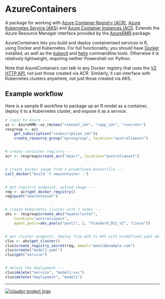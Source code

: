 # AzureContainers

A package for working with [Azure Container Registry (ACR)](https://azure.microsoft.com/en-us/services/container-registry/), [Azure Kubernetes Service (AKS)](https://azure.microsoft.com/en-us/services/kubernetes-service/) and [Azure Container Instances (ACI)](https://azure.microsoft.com/en-us/services/container-instances/). Extends the Azure Resource Manager interface provided by the [AzureRMR](https://github.com/Hong-Revo/AzureRMR) package.

AzureContainers lets you build and deploy containerised services in R, using Docker and Kubernetes. For full functionality, you should have [Docker](https://docs.docker.com/install/) installed, as well as the [kubectl](https://kubernetes.io/docs/tasks/tools/install-kubectl/) and [helm](https://www.helm.sh/) commandline tools. Otherwise it is relatively lightweight, requiring neither Powershell nor Python.

Note that AzureContainers can talk to any Docker registry that uses the [V2 HTTP API](https://docs.docker.com/registry/spec/api/), not just those created via ACR. Similarly, it can interface with Kubernetes clusters anywhere, not just those created via AKS.

## Example workflow

Here is a sample R workflow to package up an R model as a container, deploy it to a Kubernetes cluster, and expose it as a service.

```r
# login to Azure ---
az <- AzureRMR::az_rm$new("<tenant_id>", "<app_id>", "<secret>")
resgroup <- az$
    get_subscription("<subscription_id>")$
    create_resource_group("myresgroup", location="australiaeast")


# create container registry ---
acr <- resgroup$create_acr("myacr", location="australiaeast")


# create Docker image from a predefined Dockerfile ---
call_docker("build -t newcontainer .")


# get registry endpoint, upload image ---
reg <- acr$get_docker_registry()
reg$push("newcontainer")


# create Kubernetes cluster with 2 nodes ---
aks <- resgroup$create_aks("myakscluster",
    location="australiaeast",
    agent_pools=aks_pools("pool1", 2, "Standard_DS2_v2", "Linux"))


# get cluster endpoint, deploy from ACR to AKS with predefined yaml definition file ---
clus <- aks$get_cluster()
clus$create_registry_secret(reg, email="email@example.com")
clus$create("model1.yaml")
clus$get("service")


# delete the deployment ---
clus$delete("service", "model1-svc")
clus$delete("deployment", "model1")
```

---
[![cloudyr project logo](https://i.imgur.com/JHS98Y7.png)](https://github.com/cloudyr)

